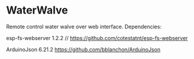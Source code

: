 # WaterWalve
Remote control water walve over web interface.
Dependencies:

esp-fs-webserver 1.2.2
// https://github.com/cotestatnt/esp-fs-webserver

ArduinoJson 6.21.2
https://github.com/bblanchon/ArduinoJson

